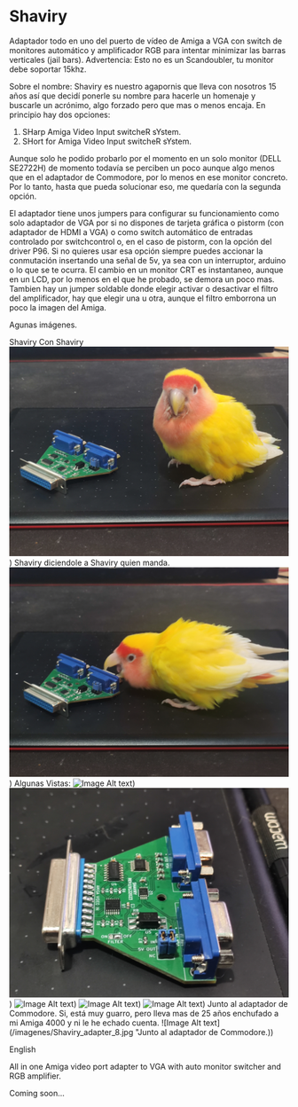 # Shaviry
Adaptador todo en uno del puerto de vídeo de Amiga a VGA con switch de monitores automático y amplificador RGB para intentar minimizar las barras verticales (jail bars).
Advertencia: Esto no es un Scandoubler, tu monitor debe soportar 15khz.

Sobre el nombre: Shaviry es nuestro agapornis que lleva con nosotros 15 años así que decidí ponerle su nombre para hacerle un homenaje y buscarle un acrónimo, algo forzado pero que mas o menos encaja.
En principio hay dos opciones:

  1) SHarp Amiga Video Input switcheR sYstem.
  2) SHort for Amiga Video Input switcheR sYstem.

Aunque solo he podido probarlo por el momento en un solo monitor (DELL SE2722H) de momento todavía se perciben un poco aunque algo menos que en el adaptador de Commodore,
por lo menos en ese monitor concreto. Por lo tanto, hasta que pueda solucionar eso,  me quedaría con la segunda opción.

El adaptador tiene unos jumpers para configurar su funcionamiento como solo adaptador de VGA por si no dispones de tarjeta gráfica o pistorm (con adaptador de HDMI a VGA)
o como switch automático de entradas controlado por switchcontrol o, en el caso de pistorm, con la opción del driver P96. Si no quieres usar esa opción siempre puedes 
accionar la conmutación insertando una señal de 5v, ya sea con un interruptor, arduino o lo que se te ocurra.
El cambio en un monitor CRT es instantaneo, aunque en un LCD, por lo menos en el que he probado, se demora un poco mas.
Tambien hay un jumper soldable donde elegir activar o desactivar el filtro del amplificador, hay que elegir una u otra, aunque el filtro emborrona un poco la imagen del Amiga.

Agunas imágenes.

Shaviry Con Shaviry
![Image Alt text](/imagenes/Shaviry_adapter_1.jpg "Shaviry con Shaviry"))
Shaviry diciendole a Shaviry quien manda.
![Image Alt text](/imagenes/Shaviry_adapter_2.jpg "Shaviry discutiendo con Shaviry"))
Algunas Vistas:
![Image Alt text](/imagenes/Shaviry_adapter_3.jpg "Vista 1"))
![Image Alt text](/imagenes/Shaviry_adapter_4.jpg "Vista 2"))
![Image Alt text](/imagenes/Shaviry_adapter_5.jpg "Vista 3"))
![Image Alt text](/imagenes/Shaviry_adapter_6.jpg "Vista 4"))
![Image Alt text](/imagenes/Shaviry_adapter_7.jpg "Vista 5"))
Junto al adaptador de Commodore. Si, está muy guarro, pero lleva mas de 25 años enchufado a mi Amiga 4000 y ni le he echado cuenta.
![Image Alt text](/imagenes/Shaviry_adapter_8.jpg "Junto al adaptador de Commodore.))


English

All in one Amiga video port adapter to VGA with auto monitor switcher and RGB amplifier.

Coming soon...
